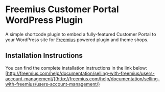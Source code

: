# Freemius Customer Portal WordPress Plugin

A simple shortcode plugin to embed a fully-featured Customer Portal to your WordPress site for [Freemius](https://freemius.com) powered plugin and theme shops.

## Installation Instructions
You can find the complete installation instructions in the link below:
[http://freemius.com/help/documentation/selling-with-freemius/users-account-management/](http://freemius.com/help/documentation/selling-with-freemius/users-account-management/)